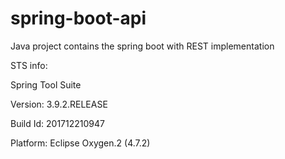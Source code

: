# spring-boot-api
Java project contains the spring boot with REST implementation

STS info:

Spring Tool Suite 

Version: 3.9.2.RELEASE

Build Id: 201712210947

Platform: Eclipse Oxygen.2 (4.7.2)
